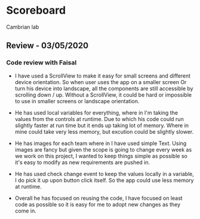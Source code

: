 # Scoreboard

Cambrian lab

## Review - 03/05/2020

### Code review with Faisal

- I have used a ScrollView to make it easy for small screens and different device orientation. So when user uses the app on a smaller screen Or turn his device into landscape, all the components are still accessible by scrolling down / up. Without a ScrollView, it could be hard or impossible to use in smaller screens or landscape orientation.

- He has used local variables for everything, where in I'm taking the values from the controls at runtime. Due to which his code could run slightly faster at run time but it ends up taking lot of memory. Where in mine could take very less memory, but excution could be slightly slower.

- He has images for each team where in I have used simple Text. Using images are fancy but given the scope is going to change every week as we work on this project, I wanted to keep things simple as possible so it's easy to modify as new requirements are pushed in.

- He has used check change event to keep the values locally in a variable, I do pick it up upon button click itself. So the app could use less memory at runtime.

- Overall he has focused on reusing the code, I have focused on least code as possible so it is easy for me to adopt new changes as they come in.
